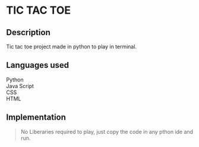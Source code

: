 # TIC TAC TOE 

## Description
Tic tac toe project made in python to play in terminal.

## Languages used
 Python\
 Java Script\
 CSS\
 HTML

## Implementation

> No Liberaries required to play, just copy the code in any pthon ide and run.
